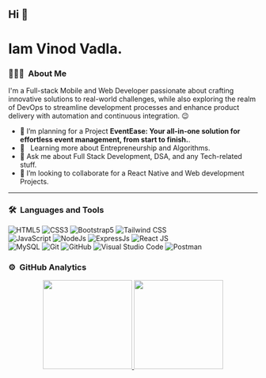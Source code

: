 ## Hi 👋
# Iam Vinod Vadla.

### 👨🏻‍💻 &nbsp;About Me

I'm a <span text="green">Full-stack Mobile and Web Developer</span> passionate about crafting innovative solutions to real-world challenges, while also exploring the realm of DevOps to streamline development processes and enhance product delivery with automation and continuous integration. :wink:

- 🔭 I’m planning for a Project **EventEase: Your all-in-one solution for effortless event management, from start to finish.**.
- 🌱 &nbsp; Learning more about Entrepreneurship and Algorithms.
- 💬 Ask me about Full Stack Development, DSA, and any Tech-related stuff.
- 👯 I’m looking to collaborate for a React Native and Web development Projects.

---

### 🛠 &nbsp;Languages and Tools

  ![HTML5](https://img.shields.io/badge/-HTML5-333333?style=flat&logo=HTML5)
  ![CSS3](https://img.shields.io/badge/-CSS3-333333?style=flat&logo=CSS3&logoColor=1572B6)
  ![Bootstrap5](https://img.shields.io/badge/-Bootstrap-333333?style=flat&logo=bootstrap&logoColor=563D7C)
  ![Tailwind CSS](https://img.shields.io/badge/-Tailwind%20CSS-333333?style=flat&logo=tailwindcss)  
  ![JavaScript](https://img.shields.io/badge/-JavaScript-333333?style=flat&logo=javascript)
  ![NodeJs](https://img.shields.io/badge/Node.js-3C873A?logo=node.js&logoColor=white)
  ![ExpressJs](https://img.shields.io/badge/-Express.js-787878?logo=express.js&logoColor=white)
  ![React JS](https://img.shields.io/badge/-React%20JS-333333?style=flat&logo=react)  
  ![MySQL](https://img.shields.io/badge/-MySQL-333333?style=flat&logo=mysql)
  ![Git](https://img.shields.io/badge/-Git-333333?style=flat&logo=git)
  ![GitHub](https://img.shields.io/badge/-GitHub-333333?style=flat&logo=github)
  ![Visual Studio Code](https://img.shields.io/badge/-Visual%20Studio%20Code-333333?style=flat&logo=visual-studio-code&logoColor=007ACC)
  ![Postman](https://img.shields.io/badge/-Postman-000000?style=flat&logo=postman)
  


### ⚙️ &nbsp;GitHub Analytics

<p align="center">
<a href="https://github.com/vinodvadla">
  <img height="180em" src="https://github-readme-stats-eight-theta.vercel.app/api?username=vinodvadla&show_icons=true&theme=algolia&include_all_commits=true&count_private=false"/>
  <img height="180em" src="https://github-readme-stats-eight-theta.vercel.app/api/top-langs/?username=vinodvadla&layout=compact&langs_count=8&theme=algolia"/>
</a>
</p>

